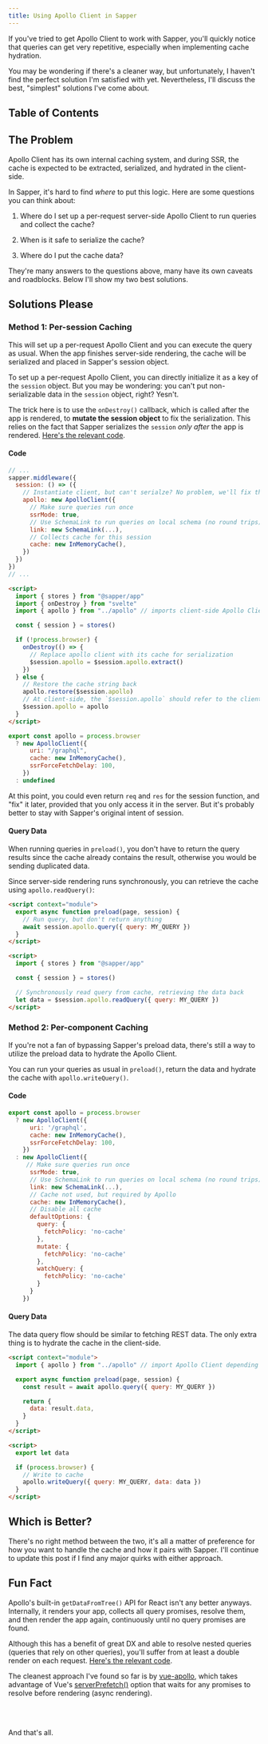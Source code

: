 ```yaml
---
title: Using Apollo Client in Sapper
---
```


If you've tried to get Apollo Client to work with Sapper, you'll quickly notice that queries can get very repetitive, especially when implementing cache hydration.

You may be wondering if there's a cleaner way, but unfortunately, I haven't find the perfect solution I'm satisfied with yet. Nevertheless, I'll discuss the best, "simplest" solutions I've come about.

## Table of Contents

<!-- toc -->

## The Problem

Apollo Client has its own internal caching system, and during SSR, the cache is expected to be extracted, serialized, and hydrated in the client-side.

In Sapper, it's hard to find _where_ to put this logic. Here are some questions you can think about:

1. Where do I set up a per-request server-side Apollo Client to run queries and collect the cache?

2. When is it safe to serialize the cache?

3. Where do I put the cache data?

They're many answers to the questions above, many have its own caveats and roadblocks. Below I'll show my two best solutions.

## Solutions Please

### Method 1: Per-session Caching

This will set up a per-request Apollo Client and you can execute the query as usual. When the app finishes server-side rendering, the cache will be serialized and placed in Sapper's session object.

To set up a per-request Apollo Client, you can directly initialize it as a key of the `session` object. But you may be wondering: you can't put non-serializable data in the `session` object, right? Yesn't.

The trick here is to use the `onDestroy()` callback, which is called after the app is rendered, to **mutate the session object** to fix the serialization. This relies on the fact that Sapper serializes the `session` _only after_ the app is rendered. [Here's the relevant code](https://github.com/sveltejs/sapper/blob/6b143313f422ec670f7cc13ebfc415e2aa1d89e1/runtime/src/server/middleware/get_page_handler.ts#L312-L323).

#### Code

```js title=server.js
// ...
sapper.middleware({
  session: () => ({
    // Instantiate client, but can't serialze? No problem, we'll fix this later
    apollo: new ApolloClient({
      // Make sure queries run once
      ssrMode: true,
      // Use SchemaLink to run queries on local schema (no round trips)
      link: new SchemaLink(...),
      // Collects cache for this session
      cache: new InMemoryCache(),
    })
  })
})
// ...
```

```html title=_layout.svelte
<script>
  import { stores } from "@sapper/app"
  import { onDestroy } from "svelte"
  import { apollo } from "../apollo" // imports client-side Apollo Client, undefined in server

  const { session } = stores()

  if (!process.browser) {
    onDestroy(() => {
      // Replace apollo client with its cache for serialization
      $session.apollo = $session.apollo.extract()
    })
  } else {
    // Restore the cache string back
    apollo.restore($session.apollo)
    // At client-side, the `$session.apollo` should refer to the client-side version
    $session.apollo = apollo
  }
</script>
```

```js title=apollo.js
export const apollo = process.browser
  ? new ApolloClient({
      uri: "/graphql",
      cache: new InMemoryCache(),
      ssrForceFetchDelay: 100,
    })
  : undefined
```

At this point, you could even return `req` and `res` for the session function, and "fix" it later, provided that you only access it in the server. But it's probably better to stay with Sapper's original intent of session.

#### Query Data

When running queries in `preload()`, you don't have to return the query results since the cache already contains the result, otherwise you would be sending duplicated data.

Since server-side rendering runs synchronously, you can retrieve the cache using `apollo.readQuery()`:

```html title=index.svelte
<script context="module">
  export async function preload(page, session) {
    // Run query, but don't return anything
    await session.apollo.query({ query: MY_QUERY })
  }
</script>

<script>
  import { stores } from "@sapper/app"

  const { session } = stores()

  // Synchronously read query from cache, retrieving the data back
  let data = $session.apollo.readQuery({ query: MY_QUERY })
</script>
```

### Method 2: Per-component Caching

If you're not a fan of bypassing Sapper's preload data, there's still a way to utilize the preload data to hydrate the Apollo Client.

You can run your queries as usual in `preload()`, return the data and hydrate the cache with `apollo.writeQuery()`.

#### Code

```js title=apollo.js
export const apollo = process.browser
  ? new ApolloClient({
      uri: '/graphql',
      cache: new InMemoryCache(),
      ssrForceFetchDelay: 100,
    })
  : new ApolloClient({
     // Make sure queries run once
      ssrMode: true,
      // Use SchemaLink to run queries on local schema (no round trips)
      link: new SchemaLink(...),
      // Cache not used, but required by Apollo
      cache: new InMemoryCache(),
      // Disable all cache
      defaultOptions: {
        query: {
          fetchPolicy: 'no-cache'
        },
        mutate: {
          fetchPolicy: 'no-cache'
        },
        watchQuery: {
          fetchPolicy: 'no-cache'
        }
      }
    })
```

#### Query Data

The data query flow should be similar to fetching REST data. The only extra thing is to hydrate the cache in the client-side.

```html title=index.svelte
<script context="module">
  import { apollo } from "../apollo" // import Apollo Client depending on client or server-side

  export async function preload(page, session) {
    const result = await apollo.query({ query: MY_QUERY })

    return {
      data: result.data,
    }
  }
</script>

<script>
  export let data

  if (process.browser) {
    // Write to cache
    apollo.writeQuery({ query: MY_QUERY, data: data })
  }
</script>
```

## Which is Better?

There's no right method between the two, it's all a matter of preference for how you want to handle the cache and how it pairs with Sapper. I'll continue to update this post if I find any major quirks with either approach.

## Fun Fact

Apollo's built-in `getDataFromTree()` API for React isn't any better anyways. Internally, it renders your app, collects all query promises, resolve them, and then render the app again, continuously until no query promises are found.

Although this has a benefit of great DX and able to resolve nested queries (queries that rely on other queries), you'll suffer from at least a double render on each request. [Here's the relevant code](https://github.com/apollographql/apollo-client/blob/e7739b60155d8f20d92bbf89a3050ed561a7819c/src/react/ssr/getDataFromTree.ts).

The cleanest approach I've found so far is by [vue-apollo](https://apollo.vuejs.org/guide/ssr.html), which takes advantage of Vue's [serverPrefetch()](https://ssr.vuejs.org/guide/data.html#logic-collocation-with-components) option that waits for any promises to resolve before rendering (async rendering).

<br/>
<br/>

And that's all.
